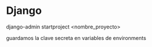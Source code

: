 # Django



django-admin startproject <nombre_proyecto>

guardamos la clave secreta en variables de environments
